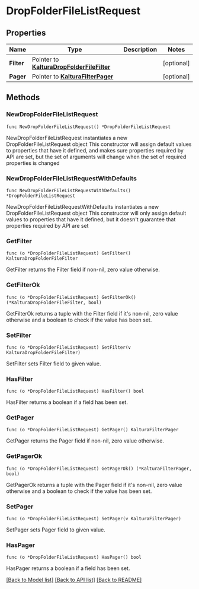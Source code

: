 # DropFolderFileListRequest

## Properties

Name | Type | Description | Notes
------------ | ------------- | ------------- | -------------
**Filter** | Pointer to [**KalturaDropFolderFileFilter**](KalturaDropFolderFileFilter.md) |  | [optional] 
**Pager** | Pointer to [**KalturaFilterPager**](KalturaFilterPager.md) |  | [optional] 

## Methods

### NewDropFolderFileListRequest

`func NewDropFolderFileListRequest() *DropFolderFileListRequest`

NewDropFolderFileListRequest instantiates a new DropFolderFileListRequest object
This constructor will assign default values to properties that have it defined,
and makes sure properties required by API are set, but the set of arguments
will change when the set of required properties is changed

### NewDropFolderFileListRequestWithDefaults

`func NewDropFolderFileListRequestWithDefaults() *DropFolderFileListRequest`

NewDropFolderFileListRequestWithDefaults instantiates a new DropFolderFileListRequest object
This constructor will only assign default values to properties that have it defined,
but it doesn't guarantee that properties required by API are set

### GetFilter

`func (o *DropFolderFileListRequest) GetFilter() KalturaDropFolderFileFilter`

GetFilter returns the Filter field if non-nil, zero value otherwise.

### GetFilterOk

`func (o *DropFolderFileListRequest) GetFilterOk() (*KalturaDropFolderFileFilter, bool)`

GetFilterOk returns a tuple with the Filter field if it's non-nil, zero value otherwise
and a boolean to check if the value has been set.

### SetFilter

`func (o *DropFolderFileListRequest) SetFilter(v KalturaDropFolderFileFilter)`

SetFilter sets Filter field to given value.

### HasFilter

`func (o *DropFolderFileListRequest) HasFilter() bool`

HasFilter returns a boolean if a field has been set.

### GetPager

`func (o *DropFolderFileListRequest) GetPager() KalturaFilterPager`

GetPager returns the Pager field if non-nil, zero value otherwise.

### GetPagerOk

`func (o *DropFolderFileListRequest) GetPagerOk() (*KalturaFilterPager, bool)`

GetPagerOk returns a tuple with the Pager field if it's non-nil, zero value otherwise
and a boolean to check if the value has been set.

### SetPager

`func (o *DropFolderFileListRequest) SetPager(v KalturaFilterPager)`

SetPager sets Pager field to given value.

### HasPager

`func (o *DropFolderFileListRequest) HasPager() bool`

HasPager returns a boolean if a field has been set.


[[Back to Model list]](../README.md#documentation-for-models) [[Back to API list]](../README.md#documentation-for-api-endpoints) [[Back to README]](../README.md)


